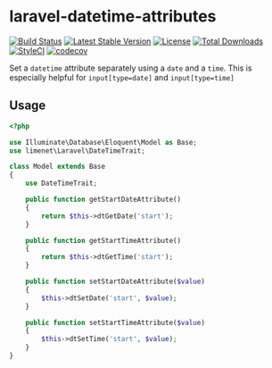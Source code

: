 # laravel-datetime-attributes

[![Build Status](https://travis-ci.org/limenet/laravel-datetime-attributes.svg?branch=master)](https://travis-ci.org/limenet/laravel-datetime-attributes) [![Latest Stable Version](https://poser.pugx.org/limenet/laravel-datetime-attributes/v/stable)](https://packagist.org/packages/limenet/laravel-datetime-attributes) [![License](https://poser.pugx.org/limenet/laravel-datetime-attributes/license)](https://packagist.org/packages/limenet/laravel-datetime-attributes) [![Total Downloads](https://poser.pugx.org/limenet/laravel-datetime-attributes/downloads)](https://packagist.org/packages/limenet/laravel-datetime-attributes) [![StyleCI](https://styleci.io/repos/90111357/shield)](https://styleci.io/repos/90111357) [![codecov](https://codecov.io/gh/limenet/laravel-datetime-attributes/branch/master/graph/badge.svg)](https://codecov.io/gh/limenet/laravel-datetime-attributes)

Set a `datetime` attribute separately using a `date` and a `time`. This is especially helpful for `input[type=date]` and `input[type=time]`

## Usage

```php
<?php

use Illuminate\Database\Eloquent\Model as Base;
use limenet\Laravel\DateTimeTrait;

class Model extends Base
{
    use DateTimeTrait;

    public function getStartDateAttribute()
    {
        return $this->dtGetDate('start');
    }

    public function getStartTimeAttribute()
    {
        return $this->dtGetTime('start');
    }

    public function setStartDateAttribute($value)
    {
        $this->dtSetDate('start', $value);
    }

    public function setStartTimeAttribute($value)
    {
        $this->dtSetTime('start', $value);
    }
}

```
